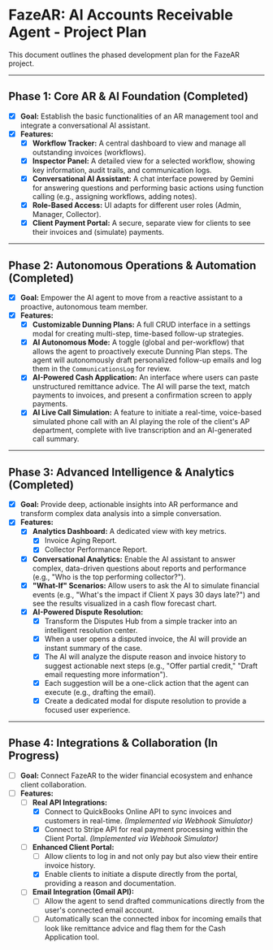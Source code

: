 # FazeAR: AI Accounts Receivable Agent - Project Plan

This document outlines the phased development plan for the FazeAR project.

---

## Phase 1: Core AR & AI Foundation (Completed)

- [x] **Goal:** Establish the basic functionalities of an AR management tool and integrate a conversational AI assistant.
- [x] **Features:**
  - [x] **Workflow Tracker:** A central dashboard to view and manage all outstanding invoices (workflows).
  - [x] **Inspector Panel:** A detailed view for a selected workflow, showing key information, audit trails, and communication logs.
  - [x] **Conversational AI Assistant:** A chat interface powered by Gemini for answering questions and performing basic actions using function calling (e.g., assigning workflows, adding notes).
  - [x] **Role-Based Access:** UI adapts for different user roles (Admin, Manager, Collector).
  - [x] **Client Payment Portal:** A secure, separate view for clients to see their invoices and (simulate) payments.

---

## Phase 2: Autonomous Operations & Automation (Completed)

- [x] **Goal:** Empower the AI agent to move from a reactive assistant to a proactive, autonomous team member.
- [x] **Features:**
  - [x] **Customizable Dunning Plans:** A full CRUD interface in a settings modal for creating multi-step, time-based follow-up strategies.
  - [x] **AI Autonomous Mode:** A toggle (global and per-workflow) that allows the agent to proactively execute Dunning Plan steps. The agent will autonomously draft personalized follow-up emails and log them in the `CommunicationsLog` for review.
  - [x] **AI-Powered Cash Application:** An interface where users can paste unstructured remittance advice. The AI will parse the text, match payments to invoices, and present a confirmation screen to apply payments.
  - [x] **AI Live Call Simulation:** A feature to initiate a real-time, voice-based simulated phone call with an AI playing the role of the client's AP department, complete with live transcription and an AI-generated call summary.

---

## Phase 3: Advanced Intelligence & Analytics (Completed)

- [x] **Goal:** Provide deep, actionable insights into AR performance and transform complex data analysis into a simple conversation.
- [x] **Features:**
  - [x] **Analytics Dashboard:** A dedicated view with key metrics.
    - [x] Invoice Aging Report.
    - [x] Collector Performance Report.
  - [x] **Conversational Analytics:** Enable the AI assistant to answer complex, data-driven questions about reports and performance (e.g., "Who is the top performing collector?").
  - [x] **"What-If" Scenarios:** Allow users to ask the AI to simulate financial events (e.g., "What's the impact if Client X pays 30 days late?") and see the results visualized in a cash flow forecast chart.
  - [x] **AI-Powered Dispute Resolution:**
    - [x] Transform the Disputes Hub from a simple tracker into an intelligent resolution center.
    - [x] When a user opens a disputed invoice, the AI will provide an instant summary of the case.
    - [x] The AI will analyze the dispute reason and invoice history to suggest actionable next steps (e.g., "Offer partial credit," "Draft email requesting more information").
    - [x] Each suggestion will be a one-click action that the agent can execute (e.g., drafting the email).
    - [x] Create a dedicated modal for dispute resolution to provide a focused user experience.

---

## Phase 4: Integrations & Collaboration (In Progress)

- [ ] **Goal:** Connect FazeAR to the wider financial ecosystem and enhance client collaboration.
- [ ] **Features:**
  - [ ] **Real API Integrations:**
    - [x] Connect to QuickBooks Online API to sync invoices and customers in real-time. *(Implemented via Webhook Simulator)*
    - [x] Connect to Stripe API for real payment processing within the Client Portal. *(Implemented via Webhook Simulator)*
  - [ ] **Enhanced Client Portal:**
    - [ ] Allow clients to log in and not only pay but also view their entire invoice history.
    - [x] Enable clients to initiate a dispute directly from the portal, providing a reason and documentation.
  - [ ] **Email Integration (Gmail API):**
    - [ ] Allow the agent to send drafted communications directly from the user's connected email account.
    - [ ] Automatically scan the connected inbox for incoming emails that look like remittance advice and flag them for the Cash Application tool.